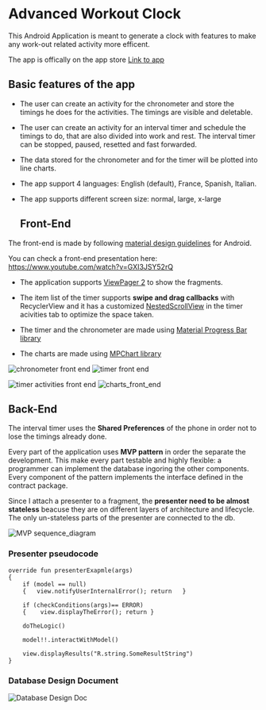 # Advanced Workout Clock

This Android Application is meant to generate a clock with features to make any work-out related activity more efficent.

The app is offically on the app store [Link to app](https://play.google.com/store/apps/details?id=com.andrea.advanced_workout_clock)

## Basic features of the app

* The user can create an activity for the chronometer and store the timings he does for the activities. The timings are visible and deletable.

* The user can create an activity for an interval timer and schedule the timings to do, that are also divided into work and rest. The interval timer can be stopped, paused, resetted and fast forwarded. 

* The data stored for the chronometer and for the timer will be plotted into line charts. 

* The app support 4 languages: English (default), France, Spanish, Italian.

* The app supports different screen size: normal, large, x-large
  
  ## Front-End

The front-end is made by following [material design guidelines](https://material.io/develop/android/) for Android.

You can check a front-end presentation here: https://www.youtube.com/watch?v=GXI3JSY52rQ

* The application supports [ViewPager 2](https://developer.android.com/jetpack/androidx/releases/viewpager2) to show the fragments.

* The item list of the timer supports **swipe and drag callbacks** with RecyclerView and it has a customized [NestedScrollView](https://developer.android.com/reference/androidx/core/widget/NestedScrollView) in the timer acivities tab to optimize the space taken.

* The timer and the chronometer are made using [Material Progress Bar library](https://github.com/zhanghai/MaterialProgressBar)

* The charts are made using [MPChart library](https://github.com/PhilJay/MPAndroidChart)

![chronometer front end](images/chrono_front_end.png) ![timer front end](images/timer_front_end.png)

![timer activities front end](images/timerActivities_fron_end.png) ![charts_front_end](images/charts.png)

## Back-End

The interval timer uses the **Shared Preferences** of the phone in order not to lose the timings already done. 

Every part of the application uses **MVP pattern** in order the separate the development. This make every part testable and highly flexible: a programmer can implement the database ingoring the other components.
Every component of the pattern implements the interface defined in the contract package.

Since I attach a presenter to a fragment, the **presenter need to be almost stateless** beacuse they are on different layers of architecture and lifecycle.
The only un-stateless parts of the presenter are connected to the db.

![MVP sequence_diagram](images/MVP_sequence.png)

### Presenter pseudocode

```
override fun presenterExapmle(args)
{
    if (model == null)
    {   view.notifyUserInternalError(); return   }

    if (checkConditions(args)== ERROR)
    {    view.displayTheError(); return }

    doTheLogic()

    model!!.interactWithModel()

    view.displayResults("R.string.SomeResultString")
}
```

### Database Design Document

![Database Design Doc](images/DB_DOC.jpg)
